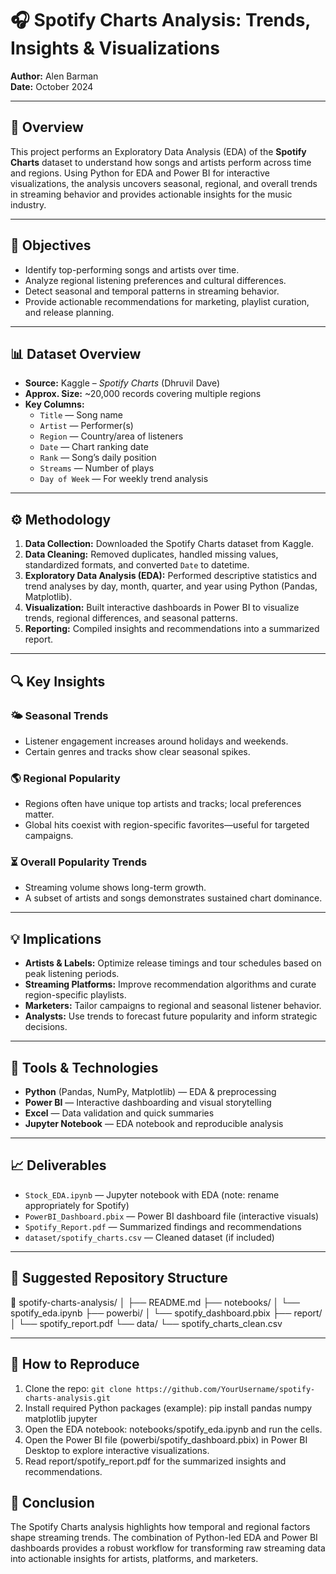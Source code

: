 # 🎧 Spotify Charts Analysis: Trends, Insights & Visualizations

**Author:** Alen Barman  
**Date:** October 2024

---

## 📖 Overview

This project performs an Exploratory Data Analysis (EDA) of the **Spotify Charts** dataset to understand how songs and artists perform across time and regions. Using Python for EDA and Power BI for interactive visualizations, the analysis uncovers seasonal, regional, and overall trends in streaming behavior and provides actionable insights for the music industry.

---

## 🎯 Objectives

- Identify top-performing songs and artists over time.  
- Analyze regional listening preferences and cultural differences.  
- Detect seasonal and temporal patterns in streaming behavior.  
- Provide actionable recommendations for marketing, playlist curation, and release planning.

---

## 📊 Dataset Overview

- **Source:** Kaggle – *Spotify Charts* (Dhruvil Dave)  
- **Approx. Size:** ~20,000 records covering multiple regions  
- **Key Columns:**  
  - `Title` — Song name  
  - `Artist` — Performer(s)  
  - `Region` — Country/area of listeners  
  - `Date` — Chart ranking date  
  - `Rank` — Song’s daily position  
  - `Streams` — Number of plays  
  - `Day of Week` — For weekly trend analysis

---

## ⚙️ Methodology

1. **Data Collection:** Downloaded the Spotify Charts dataset from Kaggle.  
2. **Data Cleaning:** Removed duplicates, handled missing values, standardized formats, and converted `Date` to datetime.  
3. **Exploratory Data Analysis (EDA):** Performed descriptive statistics and trend analyses by day, month, quarter, and year using Python (Pandas, Matplotlib).  
4. **Visualization:** Built interactive dashboards in Power BI to visualize trends, regional differences, and seasonal patterns.  
5. **Reporting:** Compiled insights and recommendations into a summarized report.

---

## 🔍 Key Insights

### 🌤️ Seasonal Trends
- Listener engagement increases around holidays and weekends.  
- Certain genres and tracks show clear seasonal spikes.

### 🌎 Regional Popularity
- Regions often have unique top artists and tracks; local preferences matter.  
- Global hits coexist with region-specific favorites—useful for targeted campaigns.

### ⏳ Overall Popularity Trends
- Streaming volume shows long-term growth.  
- A subset of artists and songs demonstrates sustained chart dominance.

---

## 💡 Implications

- **Artists & Labels:** Optimize release timings and tour schedules based on peak listening periods.  
- **Streaming Platforms:** Improve recommendation algorithms and curate region-specific playlists.  
- **Marketers:** Tailor campaigns to regional and seasonal listener behavior.  
- **Analysts:** Use trends to forecast future popularity and inform strategic decisions.

---

## 🧩 Tools & Technologies

- **Python** (Pandas, NumPy, Matplotlib) — EDA & preprocessing  
- **Power BI** — Interactive dashboarding and visual storytelling  
- **Excel** — Data validation and quick summaries  
- **Jupyter Notebook** — EDA notebook and reproducible analysis

---

## 📈 Deliverables

- `Stock_EDA.ipynb` — Jupyter notebook with EDA (note: rename appropriately for Spotify)  
- `PowerBI_Dashboard.pbix` — Power BI dashboard file (interactive visuals)  
- `Spotify_Report.pdf` — Summarized findings and recommendations  
- `dataset/spotify_charts.csv` — Cleaned dataset (if included)

---

## 📂 Suggested Repository Structure

📁 spotify-charts-analysis/
│
├── README.md
├── notebooks/
│ └── spotify_eda.ipynb
├── powerbi/
│ └── spotify_dashboard.pbix
├── report/
│ └── spotify_report.pdf
└── data/
└── spotify_charts_clean.csv

---

## 🚀 How to Reproduce

1. Clone the repo: `git clone https://github.com/YourUsername/spotify-charts-analysis.git`  
2. Install required Python packages (example):
   pip install pandas numpy matplotlib jupyter
3. Open the EDA notebook: notebooks/spotify_eda.ipynb and run the cells.
4. Open the Power BI file (powerbi/spotify_dashboard.pbix) in Power BI Desktop to explore interactive visualizations.
5. Read report/spotify_report.pdf for the summarized insights and recommendations.

## 🏁 Conclusion

The Spotify Charts analysis highlights how temporal and regional factors shape streaming trends. The combination of Python-led EDA and Power BI dashboards provides a robust workflow for transforming raw streaming data into actionable insights for artists, platforms, and marketers.

